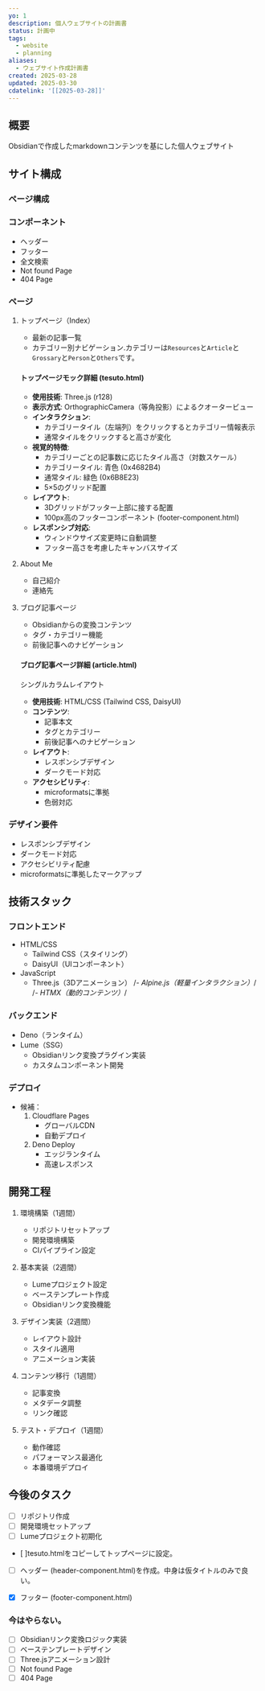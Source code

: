 ```yaml
---
yo: 1
description: 個人ウェブサイトの計画書
status: 計画中
tags:
  - website
  - planning
aliases:
  - ウェブサイト作成計画書
created: 2025-03-28
updated: 2025-03-30
cdatelink: '[[2025-03-28]]'
---
```


## 概要
Obsidianで作成したmarkdownコンテンツを基にした個人ウェブサイト

## サイト構成

### ページ構成
### コンポーネント
- ヘッダー
- フッター
- 全文検索
- Not found Page
- 404 Page

### ページ
1. トップページ（Index）
   - 最新の記事一覧
   - カテゴリー別ナビゲーション.カテゴリーは`Resources`と`Article`と`Grossary`と`Person`と`Others`です。
   
   #### トップページモック詳細 (tesuto.html)
   - **使用技術**: Three.js (r128)
   - **表示方式**: OrthographicCamera（等角投影）によるクオータービュー
   - **インタラクション**:
     - カテゴリータイル（左端列）をクリックするとカテゴリー情報表示
     - 通常タイルをクリックすると高さが変化
   - **視覚的特徴**:
     - カテゴリーごとの記事数に応じたタイル高さ（対数スケール）
     - カテゴリータイル: 青色 (0x4682B4)
     - 通常タイル: 緑色 (0x6B8E23)
     - 5×5のグリッド配置
   - **レイアウト**:
     - 3Dグリッドがフッター上部に接する配置
     - 100px高のフッターコンポーネント (footer-component.html)
   - **レスポンシブ対応**:
     - ウィンドウサイズ変更時に自動調整
     - フッター高さを考慮したキャンバスサイズ

2. About Me
   - 自己紹介
   - 連絡先

3. ブログ記事ページ
   - Obsidianからの変換コンテンツ
   - タグ・カテゴリー機能
   - 前後記事へのナビゲーション

   #### ブログ記事ページ詳細 (article.html)
   シングルカラムレイアウト
   - **使用技術**: HTML/CSS (Tailwind CSS, DaisyUI)
   - **コンテンツ**:
     - 記事本文
     - タグとカテゴリー
     - 前後記事へのナビゲーション
   - **レイアウト**:
     - レスポンシブデザイン
     - ダークモード対応
   - **アクセシビリティ**:
     - microformatsに準拠
     - 色弱対応

### デザイン要件
- レスポンシブデザイン
- ダークモード対応
- アクセシビリティ配慮
- microformatsに準拠したマークアップ

## 技術スタック

### フロントエンド
- HTML/CSS
  - Tailwind CSS（スタイリング）
  - DaisyUI（UIコンポーネント）
- JavaScript
  - Three.js（3Dアニメーション）
  /*- Alpine.js（軽量インタラクション）*/
  /*- HTMX（動的コンテンツ）*/

### バックエンド
- Deno（ランタイム）
- Lume（SSG）
  - Obsidianリンク変換プラグイン実装
  - カスタムコンポーネント開発

### デプロイ
- 候補：
  1. Cloudflare Pages
     - グローバルCDN
     - 自動デプロイ
  2. Deno Deploy
     - エッジランタイム
     - 高速レスポンス

## 開発工程

1. 環境構築（1週間）
   - リポジトリセットアップ
   - 開発環境構築
   - CIパイプライン設定

2. 基本実装（2週間）
   - Lumeプロジェクト設定
   - ベーステンプレート作成
   - Obsidianリンク変換機能

3. デザイン実装（2週間）
   - レイアウト設計
   - スタイル適用
   - アニメーション実装

4. コンテンツ移行（1週間）
   - 記事変換
   - メタデータ調整
   - リンク確認

5. テスト・デプロイ（1週間）
   - 動作確認
   - パフォーマンス最適化
   - 本番環境デプロイ

## 今後のタスク
- [ ] リポジトリ作成
- [ ] 開発環境セットアップ
- [ ] Lumeプロジェクト初期化
- [ ]tesuto.htmlをコピーしてトップページに設定。
- [ ] ヘッダー (header-component.html)を作成。中身は仮タイトルのみで良い。
- [x] フッター (footer-component.html)



### 今はやらない。
- [ ] Obsidianリンク変換ロジック実装
- [ ] ベーステンプレートデザイン
- [ ] Three.jsアニメーション設計
- [ ] Not found Page
- [ ] 404 Page